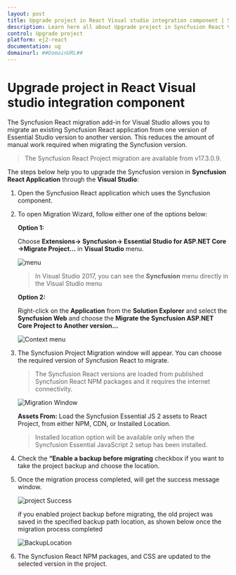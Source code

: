 ```yaml
---
layout: post
title: Upgrade project in React Visual studio integration component | Syncfusion
description: Learn here all about Upgrade project in Syncfusion React Visual studio integration component of Syncfusion Essential JS 2 and more.
control: Upgrade project 
platform: ej2-react
documentation: ug
domainurl: ##DomainURL##
---
```


# Upgrade project in React Visual studio integration component

The Syncfusion React migration add-in for Visual Studio allows you to migrate an existing Syncfusion React application from one version of Essential Studio version to another version. This reduces the amount of manual work required when migrating the Syncfusion version.

> The Syncfusion React Project migration are available from v17.3.0.9.

The steps below help you to upgrade the Syncfusion version in **Syncfusion React Application** through the **Visual Studio**:

1. Open the Syncfusion React application which uses the Syncfusion component.

2. To open Migration Wizard, follow either one of the options below:

    **Option 1:**

    Choose **Extensions-> Syncfusion-> Essential Studio for ASP.NET Core ->Migrate Project…** in **Visual Studio** menu.

    ![menu](images/migrate-menu.png)

    > In Visual Studio 2017, you can see the **Syncfusion** menu directly in the Visual Studio menu

    **Option 2:**

    Right-click on the **Application** from the **Solution Explorer** and select the **Syncfusion Web** and choose the **Migrate the Syncfusion ASP.NET Core Project to Another version…**

    ![Context menu](images/migrate-context-menu.png)

3. The Syncfusion Project Migration window will appear. You can choose the required version of Syncfusion React to migrate.

    > The Syncfusion React versions are loaded from published Syncfusion React NPM packages and it requires the internet connectivity.

    ![Migration Window](images/migration-window.PNG)

    **Assets From:** Load the Syncfusion Essential JS 2 assets to React Project, from either NPM, CDN, or Installed Location.

    > Installed location option will be available only when the Syncfusion Essential JavaScript 2 setup has been installed.

4. Check the **“Enable a backup before migrating** checkbox if you want to take the project backup and choose the location.

5. Once the migration process completed, will get the success message window.

    ![project Success](images/Confirmation-window.PNG)

    if you enabled project backup before migrating, the old project was saved in the specified backup path location, as shown below once the migration process completed

    ![BackupLocation](images/BackupLocation.png)

6. The Syncfusion React NPM packages, and CSS are updated to the selected version in the project.
